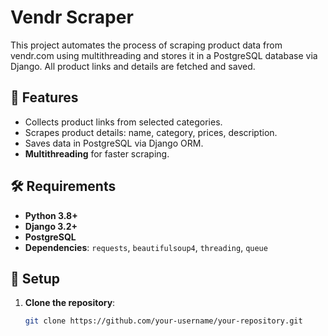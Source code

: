 # Vendr Scraper

This project automates the process of scraping product data from vendr.com using multithreading and stores it in a PostgreSQL database via Django. All product links and details are fetched and saved.

## 🚀 Features
- Collects product links from selected categories.
- Scrapes product details: name, category, prices, description.
- Saves data in PostgreSQL via Django ORM.
- **Multithreading** for faster scraping.

## 🛠️ Requirements
- **Python 3.8+**
- **Django 3.2+**
- **PostgreSQL**
- **Dependencies**: `requests`, `beautifulsoup4`, `threading`, `queue`

## 🔧 Setup

1. **Clone the repository**:  
   ```bash
   git clone https://github.com/your-username/your-repository.git
   ```
   
